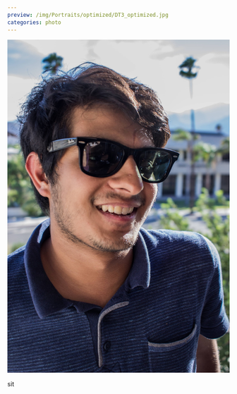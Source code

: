 ```yaml
---
preview: /img/Portraits/optimized/DT3_optimized.jpg
categories: photo
---
```


![Picture 1](/img/Portraits/DT3.jpg)

sit
